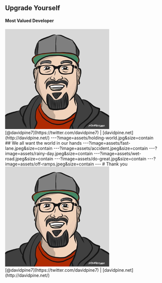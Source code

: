 ## Upgrade Yourself
#### Most Valued Developer
<img src="assets/me.jpg" height="325" />
<br />
[@davidpine7](https://twitter.com/davidpine7) | [davidpine.net](http://davidpine.net/)
---?image=assets/holding-world.jpg&size=contain
## <span class="orange black-shadow">We all want the world in our hands</span>
---?image=assets/fast-lane.jpeg&size=contain
---?image=assets/accident.jpeg&size=contain
---?image=assets/rainy-day.jpeg&size=contain
---?image=assets/wet-road.jpeg&size=contain
---?image=assets/do-great.jpg&size=contain
---?image=assets/off-ramps.jpeg&size=contain
---
# Thank you
<img src="assets/me.jpg" height="325" />
<br/>
[@davidpine7](https://twitter.com/davidpine7) | [davidpine.net](http://davidpine.net/)

